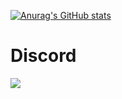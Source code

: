 [![Anurag's GitHub stats](https://github-readme-stats.vercel.app/api?username=c0lded&show_icons=true&theme=radical)](https://github.com/c0lded/)

# Discord

[![](https://discord.c99.nl/widget/theme-4/391973133965328385.png)](https://discord.com/users/391973133965328385)
